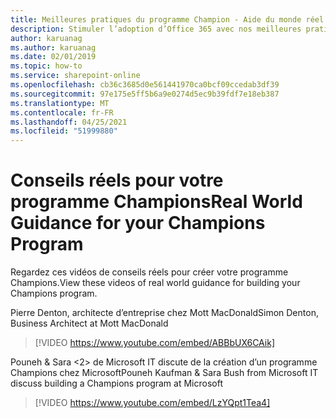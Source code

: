 ```yaml
---
title: Meilleures pratiques du programme Champion - Aide du monde réel
description: Stimuler l’adoption d’Office 365 avec nos meilleures pratiques du programme Champion
author: karuanag
ms.author: karuanag
ms.date: 02/01/2019
ms.topic: how-to
ms.service: sharepoint-online
ms.openlocfilehash: cb36c3685d0e561441970ca0bcf09ccedab3df39
ms.sourcegitcommit: 97e175e5ff5b6a9e0274d5ec9b39fdf7e18eb387
ms.translationtype: MT
ms.contentlocale: fr-FR
ms.lasthandoff: 04/25/2021
ms.locfileid: "51999880"
---
```

# <a name="real-world-guidance-for-your-champions-program"></a><span data-ttu-id="5174a-103">Conseils réels pour votre programme Champions</span><span class="sxs-lookup"><span data-stu-id="5174a-103">Real World Guidance for your Champions Program</span></span>

<span data-ttu-id="5174a-104">Regardez ces vidéos de conseils réels pour créer votre programme Champions.</span><span class="sxs-lookup"><span data-stu-id="5174a-104">View these videos of real world guidance for building your Champions program.</span></span>  

<span data-ttu-id="5174a-105">Pierre Denton, architecte d’entreprise chez Mott MacDonald</span><span class="sxs-lookup"><span data-stu-id="5174a-105">Simon Denton, Business Architect at Mott MacDonald</span></span>

> [!VIDEO https://www.youtube.com/embed/ABBbUX6CAik]

<span data-ttu-id="5174a-106">Pouneh &amp; Sara <2> de Microsoft IT discute de la création d’un programme Champions chez Microsoft</span><span class="sxs-lookup"><span data-stu-id="5174a-106">Pouneh Kaufman & Sara Bush from Microsoft IT discuss building a Champions program at Microsoft</span></span>

> [!VIDEO https://www.youtube.com/embed/LzYQpt1Tea4]
